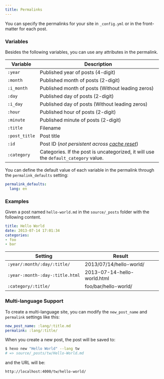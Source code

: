 ```yaml
---
title: Permalinks
---
```

You can specify the permalinks for your site in `_config.yml` or in the front-matter for each post.

### Variables

Besides the following variables, you can use any attributes in the permalink.

Variable | Description
--- | ---
`:year` | Published year of posts (4-digit)
`:month` | Published month of posts (2-digit)
`:i_month` | Published month of posts (Without leading zeros)
`:day` | Published day of posts (2-digit)
`:i_day` | Published day of posts (Without leading zeros)
`:hour` | Published hour of posts (2-digit)
`:minute` | Published minute of posts (2-digit)
`:title` | Filename
`:post_title` | Post title
`:id` | Post ID (_not persistent across [cache reset](/docs/commands#clean)_)
`:category` | Categories. If the post is uncategorized, it will use the `default_category` value.

You can define the default value of each variable in the permalink through the `permalink_defaults` setting:

``` yaml
permalink_defaults:
  lang: en
```

### Examples

Given a post named `hello-world.md` in the `source/_posts` folder with the following content.

``` yaml
title: Hello World
date: 2013-07-14 17:01:34
categories:
- foo
- bar
```

Setting | Result
--- | ---
`:year/:month/:day/:title/` | 2013/07/14/hello-world/
`:year-:month-:day-:title.html` | 2013-07-14-hello-world.html
`:category/:title/` | foo/bar/hello-world/

### Multi-language Support

To create a multi-language site, you can modify the `new_post_name` and `permalink` settings like this:

``` yaml
new_post_name: :lang/:title.md
permalink: :lang/:title/
```

When you create a new post, the post will be saved to:

``` bash
$ hexo new "Hello World" --lang tw
# => source/_posts/tw/Hello-World.md
```

and the URL will be:

``` plain
http://localhost:4000/tw/hello-world/
```
